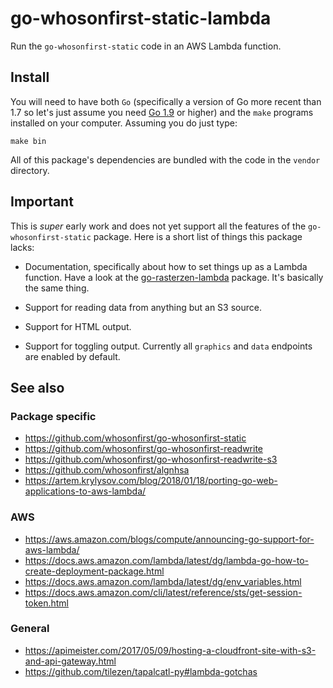 # go-whosonfirst-static-lambda

Run the `go-whosonfirst-static` code in an AWS Lambda function.

## Install

You will need to have both `Go` (specifically a version of Go more recent than 1.7 so let's just assume you need [Go 1.9](https://golang.org/dl/) or higher) and the `make` programs installed on your computer. Assuming you do just type:

```
make bin
```

All of this package's dependencies are bundled with the code in the `vendor` directory.

## Important

This is _super_ early work and does not yet support all the features of the `go-whosonfirst-static` package. Here is a short list of things this package lacks:

* Documentation, specifically about how to set things up as a Lambda
  function. Have a look at the
  [go-rasterzen-lambda](https://github.com/whosonfirst/go-rasterzen-lambda)
  package. It's basically the same thing.

* Support for reading data from anything but an S3 source.

* Support for HTML output.

* Support for toggling output. Currently all `graphics` and `data` endpoints are
  enabled by default.

## See also

### Package specific

* https://github.com/whosonfirst/go-whosonfirst-static
* https://github.com/whosonfirst/go-whosonfirst-readwrite
* https://github.com/whosonfirst/go-whosonfirst-readwrite-s3
* https://github.com/whosonfirst/algnhsa
* https://artem.krylysov.com/blog/2018/01/18/porting-go-web-applications-to-aws-lambda/

### AWS

* https://aws.amazon.com/blogs/compute/announcing-go-support-for-aws-lambda/
* https://docs.aws.amazon.com/lambda/latest/dg/lambda-go-how-to-create-deployment-package.html
* https://docs.aws.amazon.com/lambda/latest/dg/env_variables.html
* https://docs.aws.amazon.com/cli/latest/reference/sts/get-session-token.html

### General

* https://apimeister.com/2017/05/09/hosting-a-cloudfront-site-with-s3-and-api-gateway.html
* https://github.com/tilezen/tapalcatl-py#lambda-gotchas
